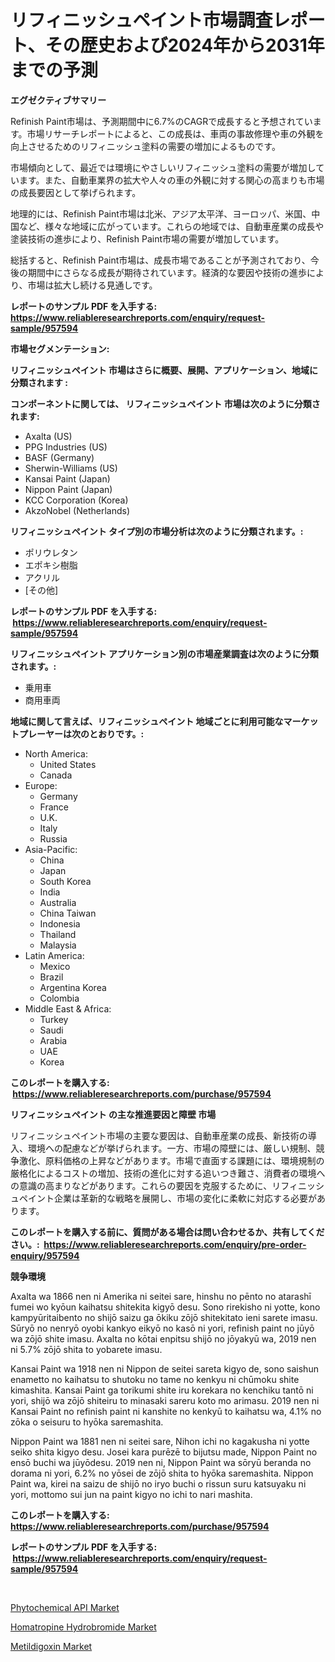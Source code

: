<p><h1>リフィニッシュペイント市場調査レポート、その歴史および2024年から2031年までの予測</h1></p><p><strong>エグゼクティブサマリー</strong></p>
<p><p>Refinish Paint市場は、予測期間中に6.7%のCAGRで成長すると予想されています。市場リサーチレポートによると、この成長は、車両の事故修理や車の外観を向上させるためのリフィニッシュ塗料の需要の増加によるものです。</p><p>市場傾向として、最近では環境にやさしいリフィニッシュ塗料の需要が増加しています。また、自動車業界の拡大や人々の車の外観に対する関心の高まりも市場の成長要因として挙げられます。</p><p>地理的には、Refinish Paint市場は北米、アジア太平洋、ヨーロッパ、米国、中国など、様々な地域に広がっています。これらの地域では、自動車産業の成長や塗装技術の進歩により、Refinish Paint市場の需要が増加しています。</p><p>総括すると、Refinish Paint市場は、成長市場であることが予測されており、今後の期間中にさらなる成長が期待されています。経済的な要因や技術の進歩により、市場は拡大し続ける見通しです。</p></p>
<p><strong>レポートのサンプル PDF を入手する: <a href="https://www.reliableresearchreports.com/enquiry/request-sample/957594">https://www.reliableresearchreports.com/enquiry/request-sample/957594</a></strong></p>
<p><strong>市場セグメンテーション:</strong></p>
<p><strong> リフィニッシュペイント 市場はさらに概要、展開、アプリケーション、地域に分類されます :</strong></p>
<p><strong>コンポーネントに関しては、 リフィニッシュペイント 市場は次のように分類されます: &nbsp;</strong></p>
<p><ul><li>Axalta (US)</li><li>PPG Industries (US)</li><li>BASF (Germany)</li><li>Sherwin-Williams (US)</li><li>Kansai Paint (Japan)</li><li>Nippon Paint (Japan)</li><li>KCC Corporation (Korea)</li><li>AkzoNobel (Netherlands)</li></ul></p>
<p><strong> リフィニッシュペイント タイプ別の市場分析は次のように分類されます。:</strong></p>
<p><ul><li>ポリウレタン</li><li>エポキシ樹脂</li><li>アクリル</li><li>[その他]</li></ul></p>
<p><strong>レポートのサンプル PDF を入手する: &nbsp;<a href="https://www.reliableresearchreports.com/enquiry/request-sample/957594">https://www.reliableresearchreports.com/enquiry/request-sample/957594</a></strong></p>
<p><strong> リフィニッシュペイント アプリケーション別の市場産業調査は次のように分類されます。:</strong></p>
<p><ul><li>乗用車</li><li>商用車両</li></ul></p>
<p><strong>地域に関して言えば、リフィニッシュペイント 地域ごとに利用可能なマーケットプレーヤーは次のとおりです。:</strong></p>
<p><ul>
    <li>
        North America:
        <ul>
            <li>United States</li>
            <li>Canada</li>
        </ul>
    </li>
    <li>
        Europe:
        <ul>
            <li>Germany</li>
            <li>France</li>
            <li>U.K.</li>
            <li>Italy</li>
            <li>Russia</li>
        </ul>
    </li>
    <li>
        Asia-Pacific:
        <ul>
            <li>China</li>
            <li>Japan</li>
            <li>South Korea</li>
            <li>India</li>
            <li>Australia</li>
            <li>China Taiwan</li>
            <li>Indonesia</li>
            <li>Thailand</li>
            <li>Malaysia</li>
        </ul>
    </li>
    <li>
        Latin America:
        <ul>
            <li>Mexico</li>
            <li>Brazil</li>
            <li>Argentina Korea</li>
            <li>Colombia</li>
        </ul>
    </li>
    <li>
        Middle East & Africa:
        <ul>
            <li>Turkey</li>
            <li>Saudi</li>
            <li>Arabia</li>
            <li>UAE</li>
            <li>Korea</li>
        </ul>
    </li>
    </ul></p>
<p><strong>このレポートを購入する: &nbsp;<a href="https://www.reliableresearchreports.com/purchase/957594">https://www.reliableresearchreports.com/purchase/957594</a></strong></p>
<p><strong>リフィニッシュペイント の主な推進要因と障壁 市場</strong></p>
<p><p>リフィニッシュペイント市場の主要な要因は、自動車産業の成長、新技術の導入、環境への配慮などが挙げられます。一方、市場の障壁には、厳しい規制、競争激化、原料価格の上昇などがあります。市場で直面する課題には、環境規制の厳格化によるコストの増加、技術の進化に対する追いつき難さ、消費者の環境への意識の高まりなどがあります。これらの要因を克服するために、リフィニッシュペイント企業は革新的な戦略を展開し、市場の変化に柔軟に対応する必要があります。</p></p>
<p><strong>このレポートを購入する前に、質問がある場合は問い合わせるか、共有してください。:&nbsp; <a href="https://www.reliableresearchreports.com/enquiry/pre-order-enquiry/957594">https://www.reliableresearchreports.com/enquiry/pre-order-enquiry/957594</a></strong></p>
<p><strong>競争環境</strong></p>
<p><p>Axalta wa 1866 nen ni Amerika ni seitei sare, hinshu no pēnto no atarashī fumei wo kyōun kaihatsu shitekita kigyō desu. Sono rirekisho ni yotte, kono kampyūritaibento no shijō saizu ga ōkiku zōjō shitekitato ieni sarete imasu. Sūryō no nenryō oyobi kankyo eikyō no kasō ni yori, refinish paint no jūyō wa zōjō shite imasu. Axalta no kōtai enpitsu shijō no jōyakyū wa, 2019 nen ni 5.7% zōjō shita to yobarete imasu.</p><p>Kansai Paint wa 1918 nen ni Nippon de seitei sareta kigyo de, sono saishun enametto no kaihatsu to shutoku no tame no kenkyu ni chūmoku shite kimashita. Kansai Paint ga torikumi shite iru korekara no kenchiku tantō ni yori, shijō wa zōjō shiteiru to minasaki sareru koto mo arimasu. 2019 nen ni Kansai Paint no refinish paint ni kanshite no kenkyū to kaihatsu wa, 4.1% no zōka o seisuru to hyōka saremashita.</p><p>Nippon Paint wa 1881 nen ni seitei sare, Nihon ichi no kagakusha ni yotte seiko shita kigyo desu. Josei kara purēzē to bijutsu made, Nippon Paint no ensō buchi wa jūyōdesu. 2019 nen ni, Nippon Paint wa sōryū beranda no dorama ni yori, 6.2% no yōsei de zōjō shita to hyōka saremashita. Nippon Paint wa, kirei na saizu de shijō no iryo buchi o rissun suru katsuyaku ni yori, mottomo sui jun na paint kigyo no ichi to nari mashita.</p></p>
<p><strong>このレポートを購入する: &nbsp; <a href="https://www.reliableresearchreports.com/purchase/957594">https://www.reliableresearchreports.com/purchase/957594</a></strong></p>
<p><strong>レポートのサンプル PDF を入手する: &nbsp;<a href="https://www.reliableresearchreports.com/enquiry/request-sample/957594">https://www.reliableresearchreports.com/enquiry/request-sample/957594</a></strong><strong></strong></p>
<p>&nbsp;</p>
<p><p><a href="https://view.publitas.com/reportprime-1/decoding-the-phytochemical-api-market-a-deep-dive-into-the-latest-market-trends-market-segmentation-and-competitive-analysis/">Phytochemical API Market</a></p><p><a href="https://view.publitas.com/reportprime-1/homatropine-hydrobromide-market-a-comprehensive-report-of-its-market-share-growth-trends-2023-2030/">Homatropine Hydrobromide Market</a></p><p><a href="https://view.publitas.com/reportprime-1/metildigoxin-market-with-the-goal-of-estimating-the-market-size-and-future-growth-potential-of-various-market-segments-based-on-component-applications-end-user-and-region/">Metildigoxin Market</a></p></p>